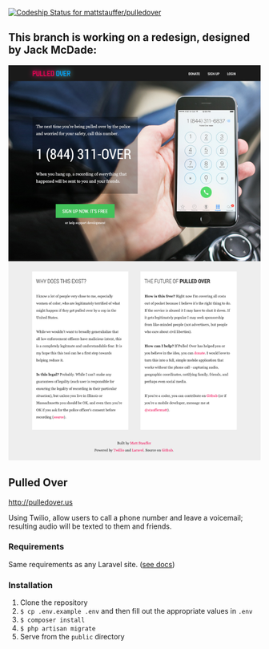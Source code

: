[ ![Codeship Status for mattstauffer/pulledover](https://codeship.com/projects/1d63a830-67a7-0133-fda6-7e77e7cef63b/status?branch=master)](https://codeship.com/projects/114109)

## This branch is working on a redesign, designed by Jack McDade:

![Redesign](Pulled-Over.jpg)

## Pulled Over

http://pulledover.us

Using Twilio, allow users to call a phone number and leave a voicemail; resulting audio will be texted to them and friends.

### Requirements

Same requirements as any Laravel site. ([see docs](http://laravel.com/docs/5.1#installation))

### Installation

1. Clone the repository
2. `$ cp .env.example .env` and then fill out the appropriate values in `.env`
3. `$ composer install`
4. `$ php artisan migrate`
5. Serve from the `public` directory
